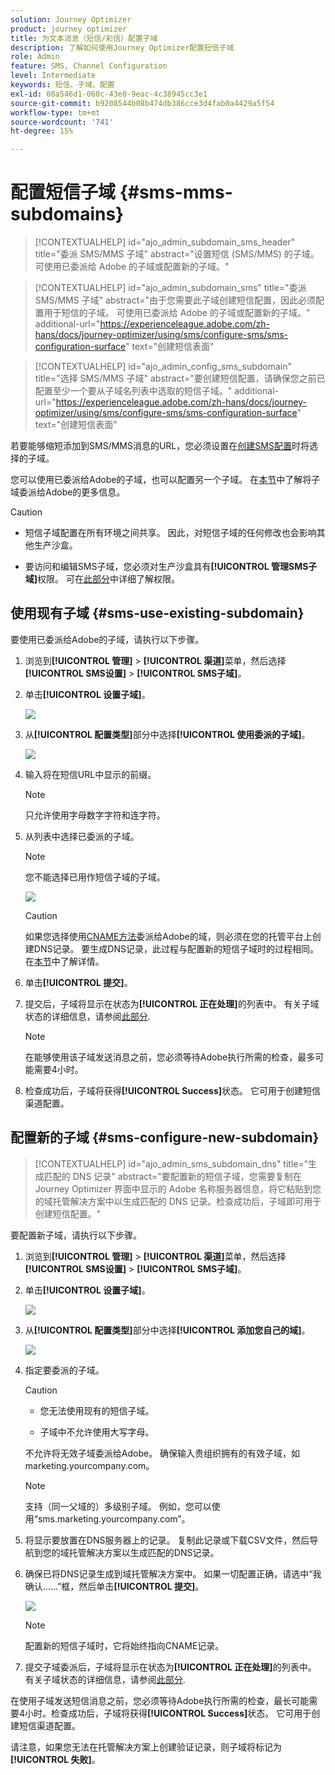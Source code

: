 ```yaml
---
solution: Journey Optimizer
product: journey optimizer
title: 为文本消息（短信/彩信）配置子域
description: 了解如何使用Journey Optimizer配置短信子域
role: Admin
feature: SMS, Channel Configuration
level: Intermediate
keywords: 短信、子域、配置
exl-id: 08a546d1-060c-43e8-9eac-4c38945cc3e1
source-git-commit: b9208544b08b474db386cce3d4fab0a4429a5f54
workflow-type: tm+mt
source-wordcount: '741'
ht-degree: 15%

---
```


# 配置短信子域 {#sms-mms-subdomains}

>[!CONTEXTUALHELP]
>id="ajo_admin_subdomain_sms_header"
>title="委派 SMS/MMS 子域"
>abstract="设置短信 (SMS/MMS) 的子域。可使用已委派给 Adobe 的子域或配置新的子域。"

>[!CONTEXTUALHELP]
>id="ajo_admin_subdomain_sms"
>title="委派 SMS/MMS 子域"
>abstract="由于您需要此子域创建短信配置，因此必须配置用于短信的子域。 可使用已委派给 Adobe 的子域或配置新的子域。"
>additional-url="https://experienceleague.adobe.com/zh-hans/docs/journey-optimizer/using/sms/configure-sms/sms-configuration-surface" text="创建短信表面"

>[!CONTEXTUALHELP]
>id="ajo_admin_config_sms_subdomain"
>title="选择 SMS/MMS 子域"
>abstract="要创建短信配置，请确保您之前已配置至少一个要从子域名列表中选取的短信子域。"
>additional-url="https://experienceleague.adobe.com/zh-hans/docs/journey-optimizer/using/sms/configure-sms/sms-configuration-surface" text="创建短信表面"

若要能够缩短添加到SMS/MMS消息的URL，您必须设置在[创建SMS配置](sms-configuration.md#message-preset-sms)时将选择的子域。

您可以使用已委派给Adobe的子域，也可以配置另一个子域。 在[本节](../configuration/delegate-subdomain.md)中了解将子域委派给Adobe的更多信息。

>[!CAUTION]
>
>* 短信子域配置在所有环境之间共享。 因此，对短信子域的任何修改也会影响其他生产沙盒。
>
>* 要访问和编辑SMS子域，您必须对生产沙盒具有&#x200B;**[!UICONTROL 管理SMS子域]**&#x200B;权限。 可在[此部分](../administration/high-low-permissions.md)中详细了解权限。
>

## 使用现有子域 {#sms-use-existing-subdomain}

要使用已委派给Adobe的子域，请执行以下步骤。

1. 浏览到&#x200B;**[!UICONTROL 管理]** > **[!UICONTROL 渠道]**&#x200B;菜单，然后选择&#x200B;**[!UICONTROL SMS设置]** > **[!UICONTROL SMS子域]**。

1. 单击&#x200B;**[!UICONTROL 设置子域]**。

   ![](assets/sms_set-up-subdomain.png)

1. 从&#x200B;**[!UICONTROL 配置类型]**&#x200B;部分中选择&#x200B;**[!UICONTROL 使用委派的子域]**。

   ![](assets/sms_use-delegated-subdomain.png)

1. 输入将在短信URL中显示的前缀。

   >[!NOTE]
   >
   >只允许使用字母数字字符和连字符。

1. 从列表中选择已委派的子域。

   >[!NOTE]
   >
   >您不能选择已用作短信子域的子域。

   <!--Capital letters are not allowed in subdomains. TBC by PM-->

   ![](assets/sms_prefix-and-subdomain.png)

   <!--Note that you cannot use multiple delegated subdomains of the same parent domain. For example, if 'marketing1.yourcompany.com' is already delegated to Adobe for your SMS messages, you will not be able to use 'marketing2.yourcompany.com'. However, multi-level subdomains being supported for SMS, you may proceed using a subdomain of 'marketing1.yourcompany.com' (such as 'email.marketing1.yourcompany.com'), or a different parent domain.-->

   >[!CAUTION]
   >
   >如果您选择使用[CNAME方法](../configuration/delegate-subdomain.md#cname-subdomain-delegation)委派给Adobe的域，则必须在您的托管平台上创建DNS记录。 要生成DNS记录，此过程与配置新的短信子域时的过程相同。 在[本节](#sms-configure-new-subdomain)中了解详情。

1. 单击&#x200B;**[!UICONTROL 提交]**。

1. 提交后，子域将显示在状态为&#x200B;**[!UICONTROL 正在处理]**&#x200B;的列表中。 有关子域状态的详细信息，请参阅[此部分](../configuration/about-subdomain-delegation.md#access-delegated-subdomains).<!--Same statuses?-->

   >[!NOTE]
   >
   >在能够使用该子域发送消息之前，您必须等待Adobe执行所需的检查，最多可能需要4小时。<!--Learn more in [this section](delegate-subdomain.md#subdomain-validation).-->

1. 检查成功后，子域将获得&#x200B;**[!UICONTROL Success]**&#x200B;状态。 它可用于创建短信渠道配置。

## 配置新的子域 {#sms-configure-new-subdomain}

>[!CONTEXTUALHELP]
>id="ajo_admin_sms_subdomain_dns"
>title="生成匹配的 DNS 记录"
>abstract="要配置新的短信子域，您需要复制在 Journey Optimizer 界面中显示的 Adobe 名称服务器信息，将它粘贴到您的域托管解决方案中以生成匹配的 DNS 记录。检查成功后，子域即可用于创建短信配置。"

要配置新子域，请执行以下步骤。

1. 浏览到&#x200B;**[!UICONTROL 管理]** > **[!UICONTROL 渠道]**&#x200B;菜单，然后选择&#x200B;**[!UICONTROL SMS设置]** > **[!UICONTROL SMS子域]**。

1. 单击&#x200B;**[!UICONTROL 设置子域]**。

   ![](assets/sms_set-up-subdomain.png)

1. 从&#x200B;**[!UICONTROL 配置类型]**&#x200B;部分中选择&#x200B;**[!UICONTROL 添加您自己的域]**。

   ![](assets/sms_add-your-own-subdomain.png)

1. 指定要委派的子域。

   >[!CAUTION]
   >
   >* 您无法使用现有的短信子域。
   >
   >* 子域中不允许使用大写字母。

   不允许将无效子域委派给Adobe。 确保输入贵组织拥有的有效子域，如marketing.yourcompany.com。

   >[!NOTE]
   >
   >支持（同一父域的）多级别子域。 例如，您可以使用“sms.marketing.yourcompany.com”。

1. 将显示要放置在DNS服务器上的记录。 复制此记录或下载CSV文件，然后导航到您的域托管解决方案以生成匹配的DNS记录。

1. 确保已将DNS记录生成到域托管解决方案中。 如果一切配置正确，请选中“我确认……”框，然后单击&#x200B;**[!UICONTROL 提交]**。

   ![](assets/sms_add-your-own-subdomain-confirm.png)

   >[!NOTE]
   >
   >配置新的短信子域时，它将始终指向CNAME记录。

1. 提交子域委派后，子域将显示在状态为&#x200B;**[!UICONTROL 正在处理]**&#x200B;的列表中。 有关子域状态的详细信息，请参阅[此部分](../configuration/about-subdomain-delegation.md#access-delegated-subdomains).<!--Same statuses?-->

在使用子域发送短信消息之前，您必须等待Adobe执行所需的检查，最长可能需要4小时。<!--Learn more in [this section](#subdomain-validation).-->检查成功后，子域将获得&#x200B;**[!UICONTROL Success]**&#x200B;状态。 它可用于创建短信渠道配置。

请注意，如果您无法在托管解决方案上创建验证记录，则子域将标记为&#x200B;**[!UICONTROL 失败]**。
